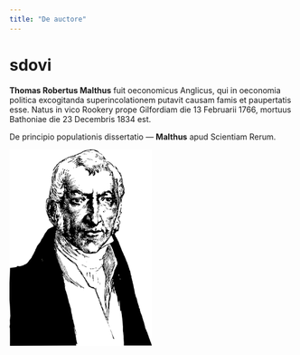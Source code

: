 ```yaml
---
title: "De auctore"
---
```


# sdovi

**Thomas Robertus Malthus** fuit oeconomicus Anglicus, qui in oeconomia
politica excogitanda superincolationem putavit causam famis et
paupertatis esse. Natus in vico Rookery prope Gilfordiam die 13
Februarii 1766, mortuus Bathoniae die 23 Decembris 1834 est.

De principio populationis dissertatio —  **Malthus** apud Scientiam Rerum.

<p class="cover"><img src="../images/web/Malthus.svg" style="width:50%" alt="{{ title }}" class="cover"></p>

